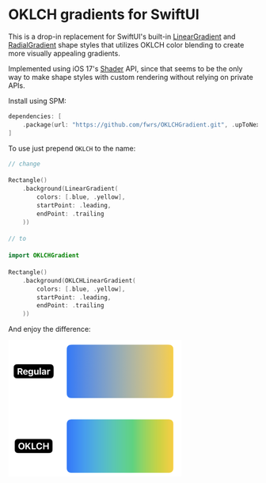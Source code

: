 # OKLCH gradients for SwiftUI

This is a drop-in replacement for SwiftUI's built-in [LinearGradient](https://developer.apple.com/documentation/swiftui/lineargradient) and [RadialGradient](https://developer.apple.com/documentation/swiftui/radialgradient) shape styles that utilizes OKLCH color blending to create more visually appealing gradients.

Implemented using iOS 17's [Shader](https://developer.apple.com/documentation/swiftui/shader) API, since that seems to be the only way to make shape styles with custom rendering without relying on private APIs.

Install using SPM:

```swift
dependencies: [
    .package(url: "https://github.com/fwrs/OKLCHGradient.git", .upToNextMajor(from: "1.0.0"))
]
```

To use just prepend `OKLCH` to the name:

```swift
// change

Rectangle()
    .background(LinearGradient(
        colors: [.blue, .yellow],
        startPoint: .leading,
        endPoint: .trailing
    ))

// to

import OKLCHGradient

Rectangle()
    .background(OKLCHLinearGradient(
        colors: [.blue, .yellow],
        startPoint: .leading,
        endPoint: .trailing
    ))
```

And enjoy the difference:

<img src="Misc/Demonstration.png" alt="Screenshot comparing a regular SwiftUI gradient to an OKLCH gradient. The regular gradient utilizes a grey color as an intermediate between blue and yellow colors, while OKLCH uses green, which is the color positioned between blue and yellow on a standard color wheel." width="350px" />
